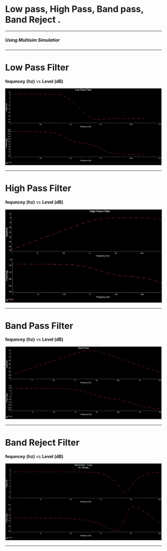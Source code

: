 
# Low pass, High Pass, Band pass, Band Reject .
***
##### Using Multisim Simulatior
---

<h1>Low Pass Filter</h1>
<p><b>fequncey (hz)</b> vs <b>Level (dB)</b></p>
<img src="low pass 2.png">

***
<h1>High Pass Filter</h1>
<p><b>fequncey (hz)</b> vs <b>Level (dB)</b></p>
<img src="high pass 2.png">

***
<h1>Band Pass Filter</h1>
<p><b>fequncey (hz)</b> vs <b>Level (dB)</b></p>
<img src="band pass 2.png">

***
<h1>Band Reject Filter</h1>
<p><b>fequncey (hz)</b> vs <b>Level (dB)</b></p>
<img src="band reject 2.png">

***
